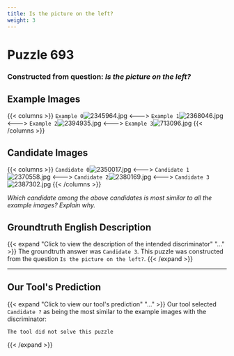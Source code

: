 ```yaml
---
title: Is the picture on the left?
weight: 3
---
```


# Puzzle 693
### Constructed from question: _Is the picture on the left?_


## Example Images
{{< columns >}}
`Example 0`![2345964.jpg](/gqa_images/2345964.jpg)
<--->
`Example 1`![2368046.jpg](/gqa_images/2368046.jpg)
<--->
`Example 2`![2394935.jpg](/gqa_images/2394935.jpg)
<--->
`Example 3`![713096.jpg](/gqa_images/713096.jpg)
{{< /columns >}}

## Candidate Images
{{< columns >}}
`Candidate 0`![2350017.jpg](/gqa_images/2350017.jpg)
<--->
`Candidate 1`![2370558.jpg](/gqa_images/2370558.jpg)
<--->
`Candidate 2`![2380169.jpg](/gqa_images/2380169.jpg)
<--->
`Candidate 3`![2387302.jpg](/gqa_images/2387302.jpg)
{{< /columns >}}

*Which candidate among the above candidates is most similar to all the example images? Explain why.*

## Groundtruth English Description

{{< expand "Click to view the description of the intended discriminator" "..." >}}
The groundtruth answer was `Candidate 3`. This puzzle was constructed from the question `Is the picture on the left?`.
{{< /expand >}}

---

## Our Tool's Prediction

{{< expand "Click to view our tool's prediction" "..." >}}
Our tool selected `Candidate ?` as being the most similar to the example images with the discriminator:
```plaintext
The tool did not solve this puzzle
```
{{< /expand >}}
